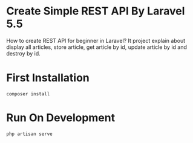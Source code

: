 # Create Simple REST API By Laravel 5.5
How to create REST API for beginner in Laravel? It project explain about display all articles, store article, get article by id, update article by id and destroy by id.

# First Installation
```
composer install
```

# Run On Development
```
php artisan serve
```



